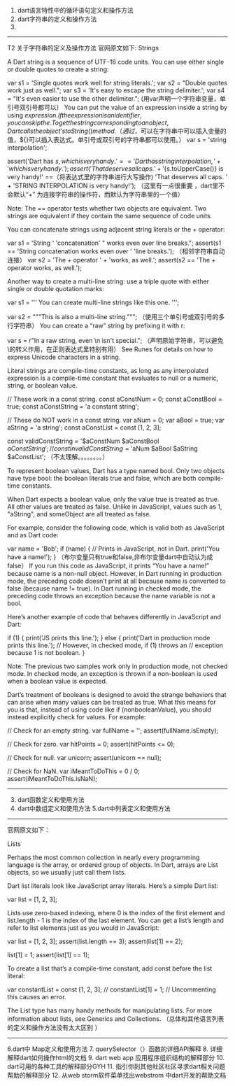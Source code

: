1. dart语言特性中的循环语句定义和操作方法
2. dart字符串的定义和操作方法
3. 
***********

T2 关于字符串的定义及操作方法 官网原文如下: Strings

A Dart string is a sequence of UTF-16 code units. You can use either single or double quotes to create a string:

var s1 = 'Single quotes work well for string literals.'; var s2 = "Double quotes work just as well."; var s3 = 'It\'s easy to escape the string delimiter.'; var s4 = "It's even easier to use the other delimiter."; (用var声明一个字符串变量，单引号双引号都可以） You can put the value of an expression inside a string by using ${expression}. If the expression is an identifier, you can skip the {}. To get the string corresponding to an object, Dart calls the object’s toString() method. （ 通过$，可以在字符串中可以插入变量的值，${}可以插入表达式。单引号或双引号的字符串都可以使用。） var s = 'string interpolation';

assert('Dart has $s, which is very handy.' == 'Dart has string interpolation, ' + 'which is very handy.'); assert('That deserves all caps. ' + '${s.toUpperCase()} is very handy!' ==（将表达式里的字符串进行大写操作) 'That deserves all caps. ' + 'STRING INTERPOLATION is very handy!'); （这里有一点很重要 ，dart里不会默认“+” 为连接字符串的操作符，而默认为字符串里的一个值）

Note: The == operator tests whether two objects are equivalent. Two strings are equivalent if they contain the same sequence of code units.

You can concatenate strings using adjacent string literals or the + operator:

var s1 = 'String ' 'concatenation' " works even over line breaks."; assert(s1 == 'String concatenation works even over ' 'line breaks.'); （相邻字符串自动连接） var s2 = 'The + operator ' + 'works, as well.'; assert(s2 == 'The + operator works, as well.');

Another way to create a multi-line string: use a triple quote with either single or double quotation marks:

var s1 = ''' You can create multi-line strings like this one. ''';

var s2 = """This is also a multi-line string."""; （使用三个单引号或双引号的多行字符串） You can create a “raw” string by prefixing it with r:

var s = r"In a raw string, even \n isn't special."; （声明原始字符串，可以避免\的转义作用，在正则表达式里特别有用） See Runes for details on how to express Unicode characters in a string.

Literal strings are compile-time constants, as long as any interpolated expression is a compile-time constant that evaluates to null or a numeric, string, or boolean value.

// These work in a const string. const aConstNum = 0; const aConstBool = true; const aConstString = 'a constant string';

// These do NOT work in a const string. var aNum = 0; var aBool = true; var aString = 'a string'; const aConstList = const [1, 2, 3];

const validConstString = '$aConstNum $aConstBool $aConstString'; // const invalidConstString = '$aNum $aBool $aString $aConstList'; （不太理解。。。。。。。。）

To represent boolean values, Dart has a type named bool. Only two objects have type bool: the boolean literals true and false, which are both compile-time constants.

When Dart expects a boolean value, only the value true is treated as true. All other values are treated as false. Unlike in JavaScript, values such as 1, "aString", and someObject are all treated as false.

For example, consider the following code, which is valid both as JavaScript and as Dart code:

var name = 'Bob'; if (name) { // Prints in JavaScript, not in Dart. print('You have a name!'); } （布尔变量只有true和false,非布尔变量dart中自动认为成false） If you run this code as JavaScript, it prints “You have a name!” because name is a non-null object. However, in Dart running in production mode, the preceding code doesn’t print at all because name is converted to false (because name != true). In Dart running in checked mode, the preceding code throws an exception because the name variable is not a bool.

Here’s another example of code that behaves differently in JavaScript and Dart:

if (1) { print('JS prints this line.'); } else { print('Dart in production mode prints this line.'); // However, in checked mode, if (1) throws an // exception because 1 is not boolean. }

Note: The previous two samples work only in production mode, not checked mode. In checked mode, an exception is thrown if a non-boolean is used when a boolean value is expected.

Dart’s treatment of booleans is designed to avoid the strange behaviors that can arise when many values can be treated as true. What this means for you is that, instead of using code like if (nonbooleanValue), you should instead explicitly check for values. For example:

// Check for an empty string. var fullName = ''; assert(fullName.isEmpty);

// Check for zero. var hitPoints = 0; assert(hitPoints <= 0);

// Check for null. var unicorn; assert(unicorn == null);

// Check for NaN. var iMeantToDoThis = 0 / 0; assert(iMeantToDoThis.isNaN);

*******************

3. dart函数定义和使用方法
4. dart中数组定义和使用方法
5.dart中列表定义和使用方法

***************************

官网原文如下：

Lists

Perhaps the most common collection in nearly every programming language is the array, or ordered group of objects. In Dart, arrays are List objects, so we usually just call them lists.

Dart list literals look like JavaScript array literals. Here’s a simple Dart list:

var list = [1, 2, 3];

Lists use zero-based indexing, where 0 is the index of the first element and list.length - 1 is the index of the last element. You can get a list’s length and refer to list elements just as you would in JavaScript:

var list = [1, 2, 3];
assert(list.length == 3);
assert(list[1] == 2);

list[1] = 1;
assert(list[1] == 1);

To create a list that’s a compile-time constant, add const before the list literal:

var constantList = const [1, 2, 3];
// constantList[1] = 1; // Uncommenting this causes an error.

The List type has many handy methods for manipulating lists. For more information about lists, see Generics and Collections.
（总体和其他语言列表的定义和操作方法没有太大区别 ）

*****************************************
6.dart中 Map定义和使用方法
7. querySelector（）函数的详细API解释
8. 详细解释dart如何操作html的文档
9. dart web app 应用程序组织结构的解释部分
10. dart可用的各种工具的解释部分GYH
11. 指引你到其他社区社区寻求dart相关问题帮助的解释部分
12. 从web storm软件菜单找出webstrom 中dart开发的帮助文档

 
